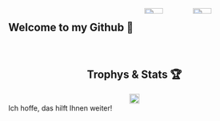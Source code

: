 
<div style="display: flex; flex-wrap: wrap; justify-content: space-between;">
  <h2>Welcome to my Github 👋</h2>
  <div style="width: 46%;">
    <img width="40%" src="https://github-readme-stats.vercel.app/api?username=Rapunzel-ware&show_icons=true&theme=dark" />
    <img width="40%" src="https://github-readme-stats.vercel.app/api/top-langs/?username=Rapunzel-ware&layout=compact&theme=dark" />
  </div>
</div>

<div style="display: flex; justify-content: center; margin-top: 20px;">
  <h2>Trophys & Stats 🏆</h2>
</div>
<div style="display: flex; justify-content: center;">
  <a href="https://github.com/ryo-ma/github-profile-trophy">
    <img width="100%" src="https://github-profile-trophy.vercel.app/?username=Rapunzel-ware&no-bg=true&theme=gitdimmed" />
  </a>
</div>
Ich hoffe, das hilft Ihnen weiter!





